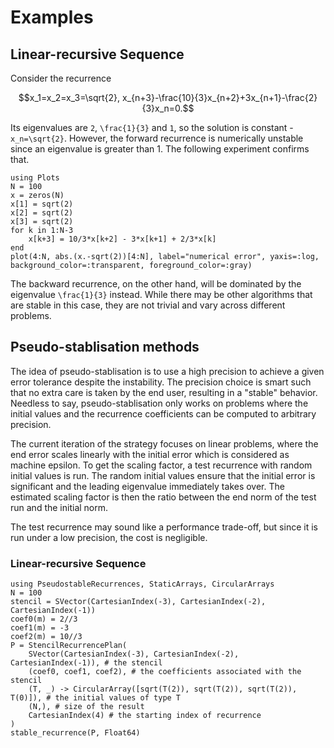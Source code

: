 # Examples

## Linear-recursive Sequence

Consider the recurrence
```math
x_1=x_2=x_3=\sqrt{2}, x_{n+3}-\frac{10}{3}x_{n+2}+3x_{n+1}-\frac{2}{3}x_n=0.
```
Its eigenvalues are ``2``, ``\frac{1}{3}`` and ``1``, so the solution is constant - ``x_n=\sqrt{2}``. However, the forward recurrence is numerically unstable since an eigenvalue is greater than 1. The following experiment confirms that.

```@example 2
using Plots
N = 100
x = zeros(N)
x[1] = sqrt(2)
x[2] = sqrt(2)
x[3] = sqrt(2)
for k in 1:N-3
    x[k+3] = 10/3*x[k+2] - 3*x[k+1] + 2/3*x[k]
end
plot(4:N, abs.(x.-sqrt(2))[4:N], label="numerical error", yaxis=:log, background_color=:transparent, foreground_color=:gray)
```

The backward recurrence, on the other hand, will be dominated by the eigenvalue ``\frac{1}{3}`` instead. While there may be other algorithms that are stable in this case, they are not trivial and vary across different problems.

## Pseudo-stablisation methods
The idea of pseudo-stablisation is to use a high precision to achieve a given error tolerance despite the instability. The precision choice is smart such that no extra care is taken by the end user, resulting in a "stable" behavior. Needless to say, pseudo-stablisation only works on problems where the initial values and the recurrence coefficients can be computed to arbitrary precision.

The current iteration of the strategy focuses on linear problems, where the end error scales linearly with the initial error which is considered as machine epsilon. To get the scaling factor, a test recurrence with random initial values is run. The random initial values ensure that the initial error is significant and the leading eigenvalue immediately takes over. The estimated scaling factor is then the ratio between the end norm of the test run and the initial norm.

The test recurrence may sound like a performance trade-off, but since it is run under a low precision, the cost is negligible.

### Linear-recursive Sequence
```@example 1
using PseudostableRecurrences, StaticArrays, CircularArrays
N = 100
stencil = SVector(CartesianIndex(-3), CartesianIndex(-2), CartesianIndex(-1))
coef0(m) = 2//3
coef1(m) = -3
coef2(m) = 10//3
P = StencilRecurrencePlan(
    SVector(CartesianIndex(-3), CartesianIndex(-2), CartesianIndex(-1)), # the stencil
    (coef0, coef1, coef2), # the coefficients associated with the stencil
    (T, _) -> CircularArray([sqrt(T(2)), sqrt(T(2)), sqrt(T(2)), T(0)]), # the initial values of type T
    (N,), # size of the result
    CartesianIndex(4) # the starting index of recurrence
)
stable_recurrence(P, Float64)
```